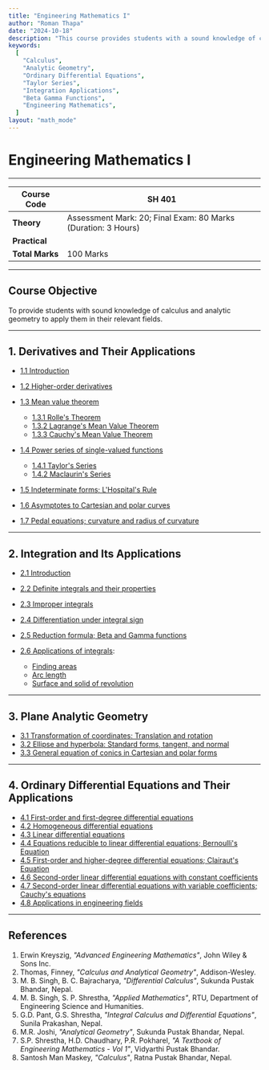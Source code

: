 ```yaml
---
title: "Engineering Mathematics I"
author: "Roman Thapa"
date: "2024-10-18"
description: "This course provides students with a sound knowledge of calculus, analytic geometry, and differential equations, essential for applications in engineering fields."
keywords:
  [
    "Calculus",
    "Analytic Geometry",
    "Ordinary Differential Equations",
    "Taylor Series",
    "Integration Applications",
    "Beta Gamma Functions",
    "Engineering Mathematics",
  ]
layout: "math_mode"
---
```


# Engineering Mathematics I

---

| **Course Code** | SH 401                                                        |
| --------------- | ------------------------------------------------------------- |
| **Theory**      | Assessment Mark: 20; Final Exam: 80 Marks (Duration: 3 Hours) |
| **Practical**   |                                                               |
| **Total Marks** | 100 Marks                                                     |

---

## Course Objective

To provide students with sound knowledge of calculus and analytic geometry to apply them in their relevant fields.

---

## 1. Derivatives and Their Applications

- [1.1 Introduction](/notes/ioe/math/derivatives/introduction/)
- [1.2 Higher-order derivatives](/notes/ioe/math/derivatives/higher-order/)
- [1.3 Mean value theorem](/notes/ioe/math/derivatives/mean-value-theorem/)

  - [1.3.1 Rolle's Theorem](/notes/ioe/math/derivatives/rolles-theorem/)
  - [1.3.2 Lagrange's Mean Value Theorem](/notes/ioe/math/derivatives/lagranges-theorem/)
  - [1.3.3 Cauchy's Mean Value Theorem](/notes/ioe/math/derivatives/cauchys-theorem/)

- [1.4 Power series of single-valued functions](/notes/ioe/math/series/power-series/)

  - [1.4.1 Taylor's Series](/notes/ioe/math/series/taylors-series/)
  - [1.4.2 Maclaurin's Series](/notes/ioe/math/series/maclaurins-series/)

- [1.5 Indeterminate forms; L'Hospital's Rule](/notes/ioe/math/limits/lhospitals-rule/)
- [1.6 Asymptotes to Cartesian and polar curves](/notes/ioe/math/curves/asymptotes/)
- [1.7 Pedal equations; curvature and radius of curvature](/notes/ioe/math/curves/pedal-equations/)

---

## 2. Integration and Its Applications

- [2.1 Introduction](/notes/ioe/math/integration/introduction/)
- [2.2 Definite integrals and their properties](/notes/ioe/math/integration/definite-integrals/)
- [2.3 Improper integrals](/notes/ioe/math/integration/improper-integrals/)
- [2.4 Differentiation under integral sign](/notes/ioe/math/integration/differentiation-under-integral/)
- [2.5 Reduction formula; Beta and Gamma functions](/notes/ioe/math/integration/beta-gamma-functions/)
- [2.6 Applications of integrals](/notes/ioe/math/integration/applications/):

  - [Finding areas](/notes/ioe/math/integration/areas/)
  - [Arc length](/notes/ioe/math/integration/arc-length/)
  - [Surface and solid of revolution](/notes/ioe/math/integration/revolution/)

---

## 3. Plane Analytic Geometry

- [3.1 Transformation of coordinates: Translation and rotation](/notes/ioe/math/geometry/transformations/)
- [3.2 Ellipse and hyperbola: Standard forms, tangent, and normal](/notes/ioe/math/geometry/ellipse-hyperbola/)
- [3.3 General equation of conics in Cartesian and polar forms](/notes/ioe/math/geometry/conics/)

---

## 4. Ordinary Differential Equations and Their Applications

- [4.1 First-order and first-degree differential equations](/notes/ioe/math/differential-equations/first-order/)
- [4.2 Homogeneous differential equations](/notes/ioe/math/differential-equations/homogeneous/)
- [4.3 Linear differential equations](/notes/ioe/math/differential-equations/linear/)
- [4.4 Equations reducible to linear differential equations; Bernoulli's Equation](/notes/ioe/math/differential-equations/bernoulli/)
- [4.5 First-order and higher-degree differential equations; Clairaut's Equation](/notes/ioe/math/differential-equations/clairaut/)
- [4.6 Second-order linear differential equations with constant coefficients](/notes/ioe/math/differential-equations/second-order-constant/)
- [4.7 Second-order linear differential equations with variable coefficients; Cauchy's equations](/notes/ioe/math/differential-equations/cauchys-equation/)
- [4.8 Applications in engineering fields](/notes/ioe/math/differential-equations/applications/)

---

## References

1. Erwin Kreyszig, _"Advanced Engineering Mathematics"_, John Wiley & Sons Inc.
2. Thomas, Finney, _"Calculus and Analytical Geometry"_, Addison-Wesley.
3. M. B. Singh, B. C. Bajracharya, _"Differential Calculus"_, Sukunda Pustak Bhandar, Nepal.
4. M. B. Singh, S. P. Shrestha, _"Applied Mathematics"_, RTU, Department of Engineering Science and Humanities.
5. G.D. Pant, G.S. Shrestha, _"Integral Calculus and Differential Equations"_, Sunila Prakashan, Nepal.
6. M.R. Joshi, _"Analytical Geometry"_, Sukunda Pustak Bhandar, Nepal.
7. S.P. Shrestha, H.D. Chaudhary, P.R. Pokharel, _"A Textbook of Engineering Mathematics - Vol 1"_, Vidyarthi Pustak Bhandar.
8. Santosh Man Maskey, _"Calculus"_, Ratna Pustak Bhandar, Nepal.
